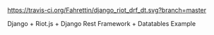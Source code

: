https://travis-ci.org/Fahrettin/django_riot_drf_dt.svg?branch=master

Django + Riot.js + Django Rest Framework + Datatables Example
